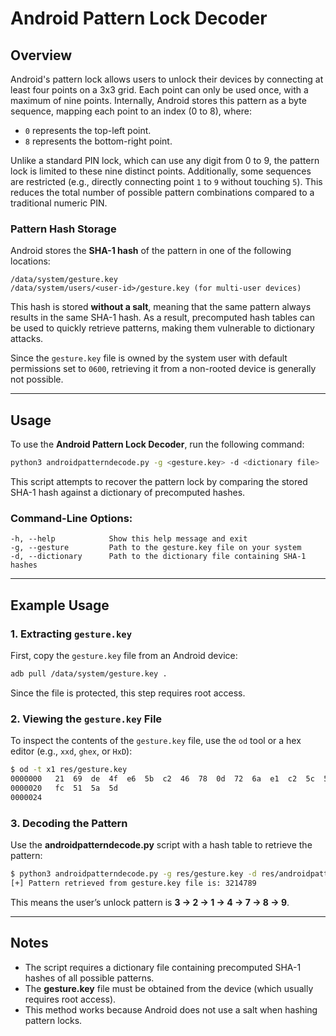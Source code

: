 # Android Pattern Lock Decoder

## Overview
Android's pattern lock allows users to unlock their devices by connecting at least four points on a 3x3 grid. Each point can only be used once, with a maximum of nine points. Internally, Android stores this pattern as a byte sequence, mapping each point to an index (0 to 8), where:
- `0` represents the top-left point.
- `8` represents the bottom-right point.

Unlike a standard PIN lock, which can use any digit from 0 to 9, the pattern lock is limited to these nine distinct points. Additionally, some sequences are restricted (e.g., directly connecting point `1` to `9` without touching `5`). This reduces the total number of possible pattern combinations compared to a traditional numeric PIN.

### Pattern Hash Storage
Android stores the **SHA-1 hash** of the pattern in one of the following locations:
```
/data/system/gesture.key
/data/system/users/<user-id>/gesture.key (for multi-user devices)
```
This hash is stored **without a salt**, meaning that the same pattern always results in the same SHA-1 hash. As a result, precomputed hash tables can be used to quickly retrieve patterns, making them vulnerable to dictionary attacks.

Since the `gesture.key` file is owned by the system user with default permissions set to `0600`, retrieving it from a non-rooted device is generally not possible.

---
## Usage
To use the **Android Pattern Lock Decoder**, run the following command:
```bash
python3 androidpatterndecode.py -g <gesture.key> -d <dictionary file>
```
This script attempts to recover the pattern lock by comparing the stored SHA-1 hash against a dictionary of precomputed hashes.

### Command-Line Options:
```
-h, --help            Show this help message and exit
-g, --gesture         Path to the gesture.key file on your system
-d, --dictionary      Path to the dictionary file containing SHA-1 hashes
```

---
## Example Usage
### 1. Extracting `gesture.key`
First, copy the `gesture.key` file from an Android device:
```bash
adb pull /data/system/gesture.key .
```
Since the file is protected, this step requires root access.

### 2. Viewing the `gesture.key` File
To inspect the contents of the `gesture.key` file, use the `od` tool or a hex editor (e.g., `xxd`, `ghex`, or `HxD`):
```bash
$ od -t x1 res/gesture.key 
0000000   21  69  de  4f  e6  5b  c2  46  78  0d  72  6a  e1  c2  5c  5b
0000020   fc  51  5a  5d
0000024
```

### 3. Decoding the Pattern
Use the **androidpatterndecode.py** script with a hash table to retrieve the pattern:
```bash
$ python3 androidpatterndecode.py -g res/gesture.key -d res/androidpatternsha1.txt
[+] Pattern retrieved from gesture.key file is: 3214789
```
This means the user’s unlock pattern is **3 → 2 → 1 → 4 → 7 → 8 → 9**.

---
## Notes
- The script requires a dictionary file containing precomputed SHA-1 hashes of all possible patterns.
- The **gesture.key** file must be obtained from the device (which usually requires root access).
- This method works because Android does not use a salt when hashing pattern locks.